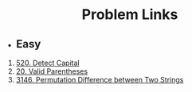 # <div align='center'>Problem Links</div>

- ## Easy

1. [520. Detect Capital](https://leetcode.com/problems/detect-capital/)
2. [20. Valid Parentheses](https://leetcode.com/problems/valid-parentheses)
3. [3146. Permutation Difference between Two Strings](https://leetcode.com/problems/permutation-difference-between-two-strings/)

